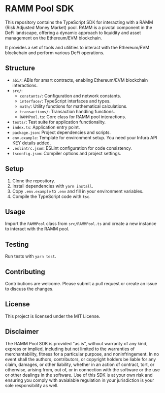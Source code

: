 # RAMM Pool SDK
This repository contains the TypeScript SDK for interacting with a RAMM (Risk Adjusted Money Market) pool. RAMM is a pivotal component in the DeFi landscape, offering a dynamic approach to liquidity and asset management on the Ethereum/EVM blockchain.

It provides a set of tools and utilities to interact with the Ethereum/EVM blockchain and perform various DeFi operations.

## Structure

- `abi/`: ABIs for smart contracts, enabling Ethereum/EVM blockchain interactions.
- `src/`:
  - `constants/`: Configuration and network constants.
  - `interface/`: TypeScript interfaces and types.
  - `math/`: Utility functions for mathematical calculations.
  - `transactions/`: Transaction handling functions.
  - `RAMMPool.ts`: Core class for RAMM pool interactions.
- `tests/`: Test suite for application functionality.
- `index.ts`: Application entry point.
- `package.json`: Project dependencies and scripts.
- `env.example`: Template for environment setup. You need your Infura API KEY details added.
- `.eslintrc.json`: ESLint configuration for code consistency.
- `tsconfig.json`: Compiler options and project settings.


## Setup

1. Clone the repository.
2. Install dependencies with `yarn install`.
3. Copy `.env.example` to `.env` and fill in your environment variables.
4. Compile the TypeScript code with `tsc`.

## Usage

Import the `RAMMPool` class from `src/RAMMPool.ts` and create a new instance to interact with the RAMM pool.


## Testing

Run tests with `yarn test`.

## Contributing

Contributions are welcome. Please submit a pull request or create an issue to discuss the changes.

## License

This project is licensed under the MIT License.

## Disclaimer

The RAMM Pool SDK is provided "as is", without warranty of any kind, express or implied, including but not limited to the warranties of merchantability, fitness for a particular purpose, and noninfringement. In no event shall the authors, contributors, or copyright holders be liable for any claim, damages, or other liability, whether in an action of contract, tort, or otherwise, arising from, out of, or in connection with the software or the use or other dealings in the software. Use of this SDK is at your own risk and ensuring you comply with avaialable regulation in your jurisdiction is your sole responsibility as well.
